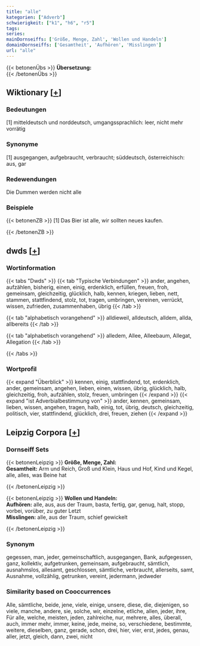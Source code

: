 ```yaml
---
title: "alle"
kategorien: ["Adverb"]
schwierigkeit: ["k1", "h6", "r5"]
tags:
series:
mainDornseiffs: ['Größe, Menge, Zahl', 'Wollen und Handeln']
domainDornseiffs: ['Gesamtheit', 'Aufhören', 'Misslingen']
url: "alle"
---
```


{{< betonenÜbs >}}
**Übersetzung:**  
{{< /betonenÜbs >}}

## Wiktionary [[+](https://de.wiktionary.org/wiki/alle)]

### Bedeutungen
[1] mitteldeutsch und norddeutsch, umgangssprachlich: leer, nicht mehr vorrätig  

### Synonyme
[1] ausgegangen, aufgebraucht, verbraucht; süddeutsch, österreichisch: aus, gar  

### Redewendungen
Die Dummen werden nicht alle  

### Beispiele
{{< betonenZB >}}
[1] Das Bier ist alle, wir sollten neues kaufen.  

{{< /betonenZB >}}


## dwds [[+](https://www.dwds.de/wb/alle)]

### Wortinformation
{{< tabs "Dwds" >}}
{{< tab "Typische Verbindungen" >}}
ander, angehen, aufzählen, bisherig, einen, einig, erdenklich, erfüllen, freuen, froh, gemeinsam, gleichzeitig, glücklich, halb, kennen, kriegen, lieben, nett, stammen, stattfindend, stolz, tot, tragen, umbringen, vereinen, verrückt, wissen, zufrieden, zusammenhaben, übrig
{{< /tab >}}

{{< tab "alphabetisch vorangehend" >}}
alldieweil, alldeutsch, alldem, allda, allbereits
{{< /tab >}}

{{< tab "alphabetisch vorangehend" >}}
alledem, Allee, Alleebaum, Allegat, Allegation
{{< /tab >}}

{{< /tabs >}}

### Wortprofil
{{< expand "Überblick" >}} kennen, einig, stattfindend, tot, erdenklich, ander, gemeinsam, angehen, lieben, einen, wissen, übrig, glücklich, halb, gleichzeitig, froh, aufzählen, stolz, freuen, umbringen {{< /expand >}}
{{< expand "ist Adverbialbestimmung von" >}} ander, kennen, gemeinsam, lieben, wissen, angehen, tragen, halb, einig, tot, übrig, deutsch, gleichzeitig, politisch, vier, stattfindend, glücklich, drei, freuen, ziehen {{< /expand >}}

## Leipzig Corpora [[+](https://corpora.uni-leipzig.de/en/res?word=alle&corpusId=deu_newscrawl-public_2018)]

### Dornseiff Sets
{{< betonenLeipzig >}}
**Größe, Menge, Zahl:**  
**Gesamtheit:** Arm und Reich, Groß und Klein, Haus und Hof, Kind und Kegel, alle, alles, was Beine hat  

{{< /betonenLeipzig >}}


{{< betonenLeipzig >}}
**Wollen und Handeln:**  
**Aufhören:** alle, aus, aus der Traum, basta, fertig, gar, genug, halt, stopp, vorbei, vorüber, zu guter Letzt  
**Misslingen:** alle, aus der Traum, schief gewickelt  

{{< /betonenLeipzig >}}

### Synonym
gegessen, man, jeder, gemeinschaftlich, ausgegangen, Bank, aufgegessen, ganz, kollektiv, aufgetrunken, gemeinsam, aufgebraucht, sämtlich, ausnahmslos, allesamt, geschlossen, sämtliche, verbraucht, allerseits, samt, Ausnahme, vollzählig, getrunken, vereint, jedermann, jedweder


### Similarity based on Cooccurrences
Alle, sämtliche, beide, jene, viele, einige, unsere, diese, die, diejenigen, so viele, manche, andere, sie, solche, wir, einzelne, etliche, allen, jeder, ihre, Für alle, welche, meisten, jeden, zahlreiche, nur, mehrere, alles, überall, auch, immer mehr, immer, keine, jede, meine, so, verschiedene, bestimmte, weitere, dieselben, ganz, gerade, schon, drei, hier, vier, erst, jedes, genau, aller, jetzt, gleich, dann, zwei, nicht

